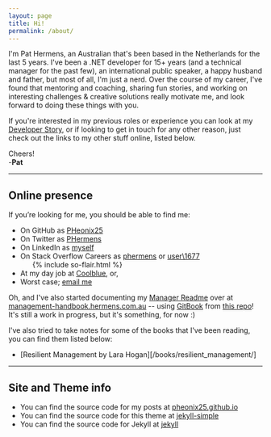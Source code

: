 ```yaml
---
layout: page
title: Hi!
permalink: /about/
---
```


I'm Pat Hermens, an Australian that's been based in the Netherlands for the last 5 years.
I've been a .NET developer for 15+ years (and a technical manager for the past few), an international public speaker, a happy husband and father, but most of all, I'm just a nerd.
Over the course of my career, I've found that mentoring and coaching, sharing fun stories, and working on interesting challenges & creative solutions really motivate me, and look forward to doing these things with you.

If you're interested in my previous roles or experience you can look at my [Developer Story](http://stackoverflow.com/story/phermens),
or if looking to get in touch for any other reason, just check out the links to my other stuff online, listed below.

Cheers!  
-**Pat**

----

## Online presence

If you’re looking for me, you should be able to find me:

- On GitHub as <data data-icon="ei-sc-github"></data> [PHeonix25](https://github.com/PHeonix25/)
- On Twitter as <data data-icon="ei-sc-twitter"></data> [PHermens](https://twitter.com/phermens)
- On LinkedIn as <data data-icon="ei-sc-linkedin"></data> [myself](https://linkedin.com/in/phermens)
- On Stack Overflow Careers as [phermens](http://stackoverflow.com/cv/phermens) or [user\1677](https://stackoverflow.com/users/1677/pat-hermens)
  <ul class="stackoverflow-flair">{% include so-flair.html %}</ul>
- At my day job at [Coolblue](https://coolblue.nl), or,
- Worst case; <data data-icon="ei-envelope"></data> [email me](mailto:p@hermens.com.au)

Oh, and I've also started documenting my [Manager Readme](https://medium.com/@kawomersley/why-and-how-to-share-your-manager-readme-plus-heres-mine-8a4fe188ee1b) over at [management-handbook.hermens.com.au](https://management-handbook.hermens.com.au/) -- using [GitBook](https://www.gitbook.com/) from [this repo](https://github.com/PHeonix25/management-handbook)! It's still a work in progress, but it's something, for now :)

I've also tried to take notes for some of the books that I've been reading, you can find them listed below:
- [Resilient Management by Lara Hogan][/books/resilient_management/]


----

## Site and Theme info

- You can find the source code for my posts at <data data-icon="ei-sc-github"></data>  [pheonix25.github.io](https://github.com/PHeonix25/pheonix25.github.io) 
- You can find the source code for this theme at <data data-icon="ei-sc-github"></data>  [jekyll-simple](https://github.com/wild-flame/jekyll-simple)
- You can find the source code for Jekyll at <data data-icon="ei-sc-github"></data>  [jekyll](https://github.com/jekyll/jekyll)
